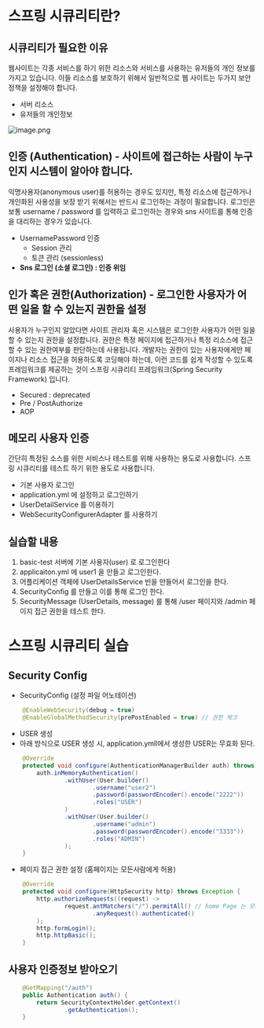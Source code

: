 # 스프링 시큐리티란?

## 시큐리티가 필요한 이유

웹사이트는 각종 서비스를 하기 위한 리소스와 서비스를 사용하는 유저들의 개인 정보를 가지고 있습니다. 이들 리소스를 보호하기 위해서 일반적으로 웹 사이트는 두가지 보안 정책을 설정해야 합니다.

- 서버 리소스
- 유저들의 개인정보

![image.png](attachment:image.png)

## 인증 (Authentication) - 사이트에 접근하는 사람이 누구인지 시스템이 알아야 합니다.

익명사용자(anonymous user)를 허용하는 경우도 있지만, 특정 리소스에 접근하거나 개인화된 사용성을 보장 받기 위해서는 반드시 로그인하는 과정이 필요합니다. 로그인은 보통 username / password 를 입력하고 로그인하는 경우와 sns 사이트를 통해 인증을 대리하는 경우가 있습니다.

- UsernamePassword 인증
  - Session 관리
  - 토큰 관리 (sessionless)
- **Sns 로그인 (소셜 로그인) : 인증 위임**

## 인가 혹은 권한(Authorization) - 로그인한 사용자가 어떤 일을 할 수 있는지 권한을 설정

사용자가 누구인지 알았다면 사이트 관리자 혹은 시스템은 로그인한 사용자가 어떤 일을 할 수 있는지 권한을 설정합니다. 권한은 특정 페이지에 접근하거나 특정 리소스에 접근할 수 있는 권한여부를 판단하는데 사용됩니다. 개발자는 권한이 있는 사용자에게만 페이지나 리소스 접근을 허용하도록 코딩해야 하는데, 이런 코드를 쉽게 작성할 수 있도록 프레임워크를 제공하는 것이 스프링 시큐리티 프레임워크(Spring Security Framework) 입니다.

- Secured : deprecated
- Pre / PostAuthorize
- AOP

## 메모리 사용자 인증

간단히 특정된 소스를 위한 서비스나 테스트를 위해 사용하는 용도로 사용합니다. 스프링 시큐리티를 테스트 하기 위한 용도로 사용합니다.

- 기본 사용자 로그인
- application.yml 에 설정하고 로그인하기
- UserDetailService 를 이용하기
- WebSecurityConfigurerAdapter 를 사용하기

## 실습할 내용

1. basic-test 서버에 기본 사용자(user) 로 로그인한다
2. applicaiton.yml 에 user1 을 만들고 로그인한다.
3. 어플리케이션 객체에 UserDetailsService 빈을 만들어서 로그인을 한다.
4. SecurityConfig 를 만들고 이를 통해 로그인 한다.
5. SecurityMessage (UserDetails, message) 를 통해 /user 페이지와 /admin 페이지 접근 권한을 테스트 한다.


# 스프링 시큐리티 실습
## Security Config
- SecurityConfig (설정 파일 어노테이션)

``` java 
    @EnableWebSecurity(debug = true)
    @EnableGlobalMethodSecurity(prePostEnabled = true) // 권한 체크
```

- USER 생성
- 아래 방식으로 USER 생성 시, application.ymll에서 생성한 USER는 무효화 된다.
``` java 
    @Override
    protected void configure(AuthenticationManagerBuilder auth) throws Exception {
        auth.inMemoryAuthentication()
                .withUser(User.builder()
                        .username("user2")
                        .password(passwordEncoder().encode("2222"))
                        .roles("USER")
                )
                .withUser(User.builder()
                        .username("admin")
                        .password(passwordEncoder().encode("3333"))
                        .roles("ADMIN")
                );
    }
```

- 페이지 접근 권한 설정 (홈페이지는 모든사람에게 허용)
``` java 
    @Override
    protected void configure(HttpSecurity http) throws Exception {
        http.authorizeRequests((request) ->
                request.antMatchers("/").permitAll() // home Page 는 모든 사람에게 접근 허용
                        .anyRequest().authenticated()
        );
        http.formLogin();
        http.httpBasic();
    }
```

## 사용자 인증정보 받아오기
``` java 
    @GetMapping("/auth")
    public Authentication auth() {
        return SecurityContextHolder.getContext()
                .getAuthentication();
    }
```
